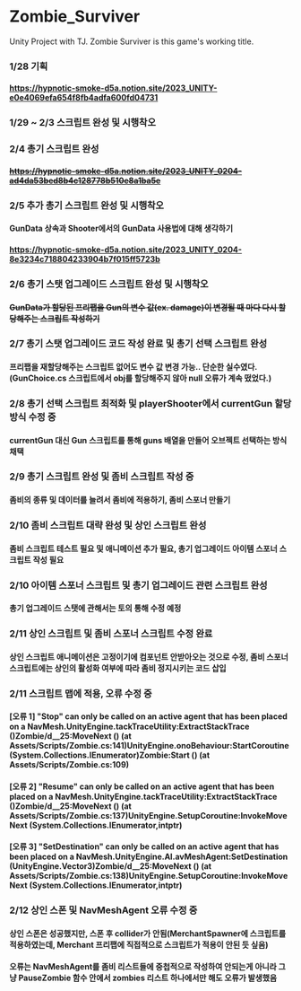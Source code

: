 # Zombie_Surviver
Unity Project with TJ. Zombie Surviver is this game's working title.

### 1/28 기획
#### https://hypnotic-smoke-d5a.notion.site/2023_UNITY-e0e4069efa654f8fb4adfa600fd04731
### 1/29 ~ 2/3 스크립트 완성 및 시행착오
### 2/4 총기 스크립트 완성
#### ~~https://hypnotic-smoke-d5a.notion.site/2023_UNITY_0204-ad4da53bed8b4c128778b510e8a1ba5e~~
### 2/5 추가 총기 스크립트 완성 및 시행착오
#### GunData 상속과 Shooter에서의 GunData 사용법에 대해 생각하기
#### https://hypnotic-smoke-d5a.notion.site/2023_UNITY_0204-8e3234c718804233904b7f015ff5723b
### 2/6 총기 스탯 업그레이드 스크립트 완성 및 시행착오
#### ~~GunData가 할당된 프리팹을 Gun의 변수 값(ex. damage)이 변경될 때 마다 다시 할당해주는 스크립트 작성하기~~
### 2/7 총기 스탯 업그레이드 코드 작성 완료 및 총기 선택 스크립트 완성
#### 프리팹을 재할당해주는 스크립트 없어도 변수 값 변경 가능.. 단순한 실수였다.(GunChoice.cs 스크립트에서 obj를 할당해주지 않아 null 오류가 계속 떴었다.)
### 2/8 총기 선택 스크립트 최적화 및 playerShooter에서 currentGun 할당 방식 수정 중
#### currentGun 대신 Gun 스크립트를 통해 guns 배열을 만들어 오브젝트 선택하는 방식 채택
### 2/9 총기 스크립트 완성 및 좀비 스크립트 작성 중
#### 좀비의 종류 및 데이터를 늘려서 좀비에 적용하기, 좀비 스포너 만들기
### 2/10 좀비 스크립트 대략 완성 및 상인 스크립트 완성
#### 좀비 스크립트 테스트 필요 및 애니메이션 추가 필요, 총기 업그레이드 아이템 스포너 스크립트 작성 필요
### 2/10 아이템 스포너 스크립트 및 총기 업그레이드 관련 스크립트 완성
#### 총기 업그레이드 스탯에 관해서는 토의 통해 수정 예정
### 2/11 상인 스크립트 및 좀비 스포너 스크립트 수정 완료
#### 상인 스크립트 애니메이션은 고정이기에 컴포넌트 안받아오는 것으로 수정, 좀비 스포너 스크립트에는 상인의 활성화 여부에 따라 좀비 정지시키는 코드 삽입
### 2/11 스크립트 맵에 적용, 오류 수정 중
#### [오류 1] "Stop" can only be called on an active agent that has been placed on a NavMesh.UnityEngine.tackTraceUtility:ExtractStackTrace ()Zombie/<UpdatePath>d__25:MoveNext () (at Assets/Scripts/Zombie.cs:141)UnityEngine.onoBehaviour:StartCoroutine (System.Collections.IEnumerator)Zombie:Start () (at Assets/Scripts/Zombie.cs:109)
#### [오류 2] "Resume" can only be called on an active agent that has been placed on a NavMesh.UnityEngine.tackTraceUtility:ExtractStackTrace ()Zombie/<UpdatePath>d__25:MoveNext () (at Assets/Scripts/Zombie.cs:137)UnityEngine.SetupCoroutine:InvokeMoveNext (System.Collections.IEnumerator,intptr)
#### [오류 3] "SetDestination" can only be called on an active agent that has been placed on a NavMesh.UnityEngine.AI.avMeshAgent:SetDestination (UnityEngine.Vector3)Zombie/<UpdatePath>d__25:MoveNext () (at Assets/Scripts/Zombie.cs:138)UnityEngine.SetupCoroutine:InvokeMoveNext (System.Collections.IEnumerator,intptr)
### 2/12 상인 스폰 및 NavMeshAgent 오류 수정 중
#### 상인 스폰은 성공했지만, 스폰 후 collider가 안됨(MerchantSpawner에 스크립트를 적용하였는데, Merchant 프리팹에 직접적으로 스크립트가 적용이 안된 듯 싶음)
#### 오류는 NavMeshAgent를 좀비 리스트들에 중첩적으로 작성하여 안되는게 아니라 그냥 PauseZombie 함수 안에서 zombies 리스트 하나에서만 해도 오류가 발생했음
